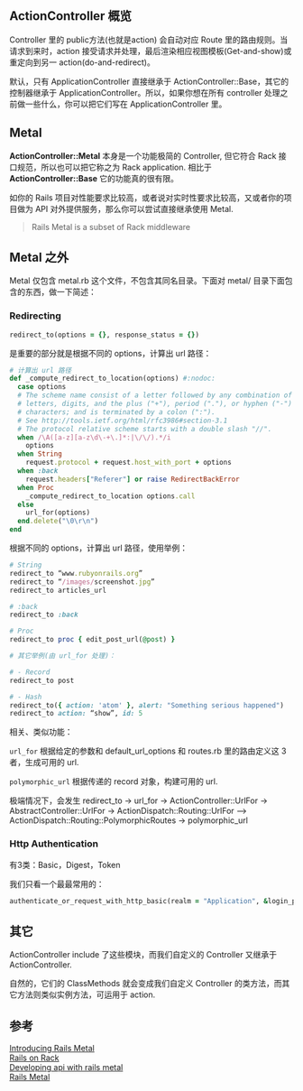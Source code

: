 ## ActionController 概览

Controller 里的 public方法(也就是action) 会自动对应 Route 里的路由规则。当请求到来时，action 接受请求并处理，最后渲染相应视图模板(Get-and-show)或重定向到另一 action(do-and-redirect)。

默认，只有 ApplicationController 直接继承于 ActionController::Base，其它的控制器继承于 ApplicationController。所以，如果你想在所有 controller 处理之前做一些什么，你可以把它们写在 ApplicationController 里。

## Metal

**ActionController::Metal** 本身是一个功能极简的 Controller, 但它符合 Rack 接口规范，所以也可以把它称之为 Rack application. 相比于 **ActionController::Base** 它的功能真的很有限。

如你的 Rails 项目对性能要求比较高，或者说对实时性要求比较高，又或者你的项目做为 API 对外提供服务，那么你可以尝试直接继承使用 Metal.

> Rails Metal is a subset of Rack middleware

## Metal 之外

Metal 仅包含 metal.rb 这个文件，不包含其同名目录。下面对 metal/ 目录下面包含的东西，做一下简述：

### Redirecting

```ruby
redirect_to(options = {}, response_status = {})
```

是重要的部分就是根据不同的 options，计算出 url 路径：

```ruby
# 计算出 url 路径
def _compute_redirect_to_location(options) #:nodoc:
  case options
  # The scheme name consist of a letter followed by any combination of
  # letters, digits, and the plus ("+"), period ("."), or hyphen ("-")
  # characters; and is terminated by a colon (":").
  # See http://tools.ietf.org/html/rfc3986#section-3.1
  # The protocol relative scheme starts with a double slash "//".
  when /\A([a-z][a-z\d\-+\.]*:|\/\/).*/i
    options
  when String
    request.protocol + request.host_with_port + options
  when :back
    request.headers["Referer"] or raise RedirectBackError
  when Proc
    _compute_redirect_to_location options.call
  else
    url_for(options)
  end.delete("\0\r\n")
end
```

根据不同的 options，计算出 url 路径，使用举例：

```ruby
# String
redirect_to “www.rubyonrails.org”
redirect_to “/images/screenshot.jpg”
redirect_to articles_url

# :back
redirect_to :back

# Proc
redirect_to proc { edit_post_url(@post) }

# 其它举例(由 url_for 处理)：

# - Record
redirect_to post

# - Hash
redirect_to({ action: 'atom' }, alert: "Something serious happened")
redirect_to action: “show”, id: 5
```

相关、类似功能：

`url_for` 根据给定的参数和 default_url_options 和 routes.rb 里的路由定义这 3 者，生成可用的 url.

`polymorphic_url` 根据传递的 record 对象，构建可用的 url.

极端情况下，会发生 redirect_to -> url_for -> ActionController::UrlFor -> AbstractController::UrlFor -> ActionDispatch::Routing::UrlFor --> ActionDispatch::Routing::PolymorphicRoutes -> polymorphic_url

### Http Authentication

有3类：Basic，Digest，Token

我们只看一个最最常用的：

```ruby
authenticate_or_request_with_http_basic(realm = "Application", &login_procedure)
```

## 其它

ActionController include 了这些模块，而我们自定义的 Controller 又继承于 ActionController.

自然的，它们的 ClassMethods 就会变成我们自定义 Controller 的类方法，而其它方法则类似实例方法，可运用于 action.

## 参考

[Introducing Rails Metal](http://weblog.rubyonrails.org/2008/12/17/introducing-rails-metal/)<br>
[Rails on Rack](http://edgeguides.rubyonrails.org/rails_on_rack.html)<br>
[Developing api with rails metal](http://www.slideshare.net/artellectual/developing-api-with-rails-metal)<br>
[Rails Metal](http://railscasts.com/episodes/150-rails-metal)<br>
